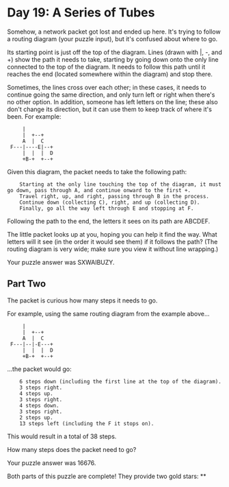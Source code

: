 # Day 19: A Series of Tubes #

Somehow, a network packet got lost and ended up here. It's trying to follow a routing diagram (your puzzle input), but it's confused about where to go.

Its starting point is just off the top of the diagram. Lines (drawn with |, -, and +) show the path it needs to take, starting by going down onto the only line connected to the top of the diagram. It needs to follow this path until it reaches the end (located somewhere within the diagram) and stop there.

Sometimes, the lines cross over each other; in these cases, it needs to continue going the same direction, and only turn left or right when there's no other option. In addition, someone has left letters on the line; these also don't change its direction, but it can use them to keep track of where it's been. For example:
```
     |          
     |  +--+    
     A  |  C    
 F---|----E|--+ 
     |  |  |  D 
     +B-+  +--+ 
```
Given this diagram, the packet needs to take the following path:
```
    Starting at the only line touching the top of the diagram, it must go down, pass through A, and continue onward to the first +.
    Travel right, up, and right, passing through B in the process.
    Continue down (collecting C), right, and up (collecting D).
    Finally, go all the way left through E and stopping at F.
```
Following the path to the end, the letters it sees on its path are ABCDEF.

The little packet looks up at you, hoping you can help it find the way. What letters will it see (in the order it would see them) if it follows the path? (The routing diagram is very wide; make sure you view it without line wrapping.)

Your puzzle answer was SXWAIBUZY.

## Part Two ##

The packet is curious how many steps it needs to go.

For example, using the same routing diagram from the example above...
```
     |          
     |  +--+    
     A  |  C    
 F---|--|-E---+ 
     |  |  |  D 
     +B-+  +--+ 
```
...the packet would go:
```
    6 steps down (including the first line at the top of the diagram).
    3 steps right.
    4 steps up.
    3 steps right.
    4 steps down.
    3 steps right.
    2 steps up.
    13 steps left (including the F it stops on).
```
This would result in a total of 38 steps.

How many steps does the packet need to go?

Your puzzle answer was 16676.

Both parts of this puzzle are complete! They provide two gold stars: \*\*
